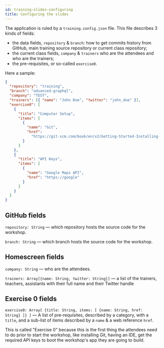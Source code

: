 ```yaml
---
id: training-slides-configuring
title: Configuring the slides
---
```


The application is ruled by a `training.config.json` file. This file describes 3 kinds of fields:

* the data fields, `repository` & `branch`: how to get commits history from GitHub, main training source repository or current class repository;
* the current class fields, `company` & `trainers` who are the attendees and who are the trainers;
* the pre-requisites, or so-called `exercise0`.

Here a sample:

```json
{
  "repository": "training",
  "branch": "advanced-graphql",
  "company": "TEST",
  "trainers": [{ "name": "John Doe", "twitter": "john_doe" }],
  "exercise0": [
    {
      "title": "Computer Setup",
      "items": [
        {
          "name": "Git",
          "href":
            "https://git-scm.com/book/en/v2/Getting-Started-Installing-Git"
        }
      ]
    },
    {
      "title": "API Keys",
      "items": [
        {
          "name": "Google Maps API",
          "href": "https://google"
        }
      ]
    }
  ]
}
```

## GitHub fields

`repository: String` — which repository hosts the source code for the workshop.

`branch: String` — which branch hosts the source code for the workshop.

## Homescreen fields

`company: String` — who are the attendees.

`trainers: Array[{name: String, twitter: String}]` — a list of the trainers, teachers, assistants with their full name and their Twitter handle

## Exercise 0 fields

`exercise0: Array[ {title: String, items: [ {name: String, href: String} ]} ]` — A list of pre-requisites, described by a category, with a `title`, and a sub-list of items described by a `name` & a web reference `href`.

This is called "Exercise 0" because this is the first thing the attendees need to do prior to start the workshop, like installing Git, having an IDE, get the required API keys to boot the workshop's app they are going to build.
